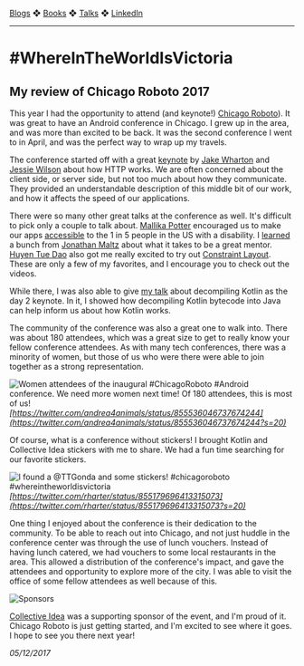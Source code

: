 [Blogs](../blogs.md) ❖ [Books](../books.md) ❖ [Talks](../talks.md) ❖ [LinkedIn](https://www.linkedin.com/in/victoriagonda/)

---

# \#WhereInTheWorldIsVictoria
## My review of Chicago Roboto 2017
This year I had the opportunity to attend (and keynote!) [Chicago Roboto](http://chicagoroboto.com/)). It was great to have an Android conference in Chicago. I grew up in the area, and was more than excited to be back. It was the second conference I went to in April, and was the perfect way to wrap up my travels.

The conference started off with a great [keynote](https://speakerdeck.com/jakewharton/death-taxes-and-http-chicago-roboto-2017-keynote) by [Jake Wharton](https://twitter.com/JakeWharton) and [Jessie Wilson](https://twitter.com/jessewilson) about how HTTP works. We are often concerned about the client side, or server side, but not too much about how they communicate. They provided an understandable description of this middle bit of our work, and how it affects the speed of our applications.

There were so many other great talks at the conference as well. It's difficult to pick only a couple to talk about. [Mallika Potter](https://twitter.com/mallikaandroid) encouraged us to make our apps [accessible](https://speakerdeck.com/mallikapotter/accessibility-at-scale) to the 1 in 5 people in the US with a disability. I [learned](https://speakerdeck.com/maltzj/multiplying-your-impact-through-mentoring-chicago-roboto-2017) a bunch from [Jonathan Maltz](https://twitter.com/maltzj) about what it takes to be a great mentor. [Huyen Tue Dao](https://twitter.com/queencodemonkey) also got me really excited to try out [Constraint Layout](https://twitter.com/queencodemonkey/status/855448112743284738). These are only a few of my favorites, and I encourage you to check out the videos.

While there, I was also able to give [my talk](https://vimeo.com/217569130) about decompiling Kotlin as the day 2 keynote. In it, I showed how decompiling Kotlin bytecode into Java can help inform us about how Kotlin works.

The community of the conference was also a great one to walk into. There was about 180 attendees, which was a great size to get to really know your fellow conference attendees. As with many tech conferences, there was a minority of women, but those of us who were there were able to join together as a strong representation.

![Women attendees of the inaugural #ChicagoRoboto #Android conference. We need more women next time! Of 180 attendees, this is most of us!](images/2017_feminati.png)
_[https://twitter.com/andrea4animals/status/855536046737674244](https://twitter.com/andrea4animals/status/855536046737674244?s=20)_

Of course, what is a conference without stickers! I brought Kotlin and Collective Idea stickers with me to share. We had a fun time searching for our favorite stickers.

![I found a
@TTGonda
 and some stickers! #chicagoroboto #whereintheworldisvictoria](images/2017_stickers.png)
 _[https://twitter.com/rharter/status/855179696413315073](https://twitter.com/rharter/status/855179696413315073?s=20)_

One thing I enjoyed about the conference is their dedication to the community. To be able to reach out into Chicago, and not just huddle in the conference center was through the use of lunch vouchers. Instead of having lunch catered, we had vouchers to some local restaurants in the area. This allowed a distribution of the conference's impact, and gave the attendees and opportunity to explore more of the city. I was able to visit the office of some fellow attendees as well because of this.

![Sponsors](images/2017_sponsors.jpg)

[Collective Idea](https://collectiveidea.com/) was a supporting sponsor of the event, and I'm proud of it. Chicago Roboto is just getting started, and I'm excited to see where it goes. I hope to see you there next year!

_05/12/2017_
